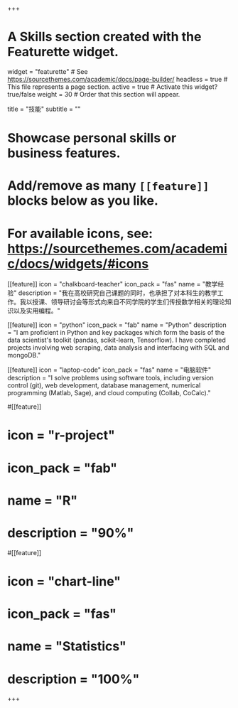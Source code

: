 +++
# A Skills section created with the Featurette widget.
widget = "featurette"  # See https://sourcethemes.com/academic/docs/page-builder/
headless = true  # This file represents a page section.
active = true  # Activate this widget? true/false
weight = 30  # Order that this section will appear.

title = "技能"
subtitle = ""

# Showcase personal skills or business features.
# Add/remove as many `[[feature]]` blocks below as you like.
# For available icons, see: https://sourcethemes.com/academic/docs/widgets/#icons

[[feature]]
  icon = "chalkboard-teacher"
  icon_pack = "fas"
  name = "教学经验"
  description = "我在高校研究自己课题的同时，也承担了对本科生的教学工作。我以授课、领导研讨会等形式向来自不同学院的学生们传授数学相关的理论知识以及实用编程。"

[[feature]]
  icon = "python"
  icon_pack = "fab"
  name = "Python"
  description = "I am proficient in Python and key packages which form the basis of the data scientist's toolkit (pandas, scikit-learn, Tensorflow). I have completed projects involving web scraping, data analysis and interfacing with SQL and mongoDB."
  
[[feature]]
  icon = "laptop-code"
  icon_pack = "fas"
  name = "电脑软件"
  description = "I solve problems using software tools, including version control (git), web development, database management, numerical programming (Matlab, Sage), and cloud computing (Collab, CoCalc)."
  
#[[feature]]
#  icon = "r-project"
#  icon_pack = "fab"
#  name = "R"
#  description = "90%"
  
#[[feature]]
#  icon = "chart-line"
#  icon_pack = "fas"
#  name = "Statistics"
#  description = "100%"  


+++
